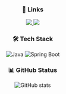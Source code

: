 <h3 align="center"><b>🔗 Links</b></h3>
<div align = "center">
  <a href="https://olzlml.tistory.com/" target="_blank">
    <img src="https://img.shields.io/badge/Tistory-000000.svg?style=for-the-badge&logo=Tistory&logoColor=white"/>
  </a>
  <a href="https://www.instagram.com/1zzimy" target="_blank">
    <img src="https://img.shields.io/badge/Instagram-FF0069.svg?style=for-the-badge&logo=Instagram&logoColor=white"/>
  </a>
</div>

<h3 align="center"><b>🛠 Tech Stack</b></h3>
<div align = "center">
  <img alt="Java" src="https://img.shields.io/badge/Java-007396.svg?&style=for-the-badge&logo=JAVA&logoColor=white"/>
  <img alt="Spring Boot" src ="https://img.shields.io/badge/Spring Boot-6DB33F.svg?&style=for-the-badge&logo=SpringBoot&logoColor=white"/>
</div>

<h3 align="center"><b>📊 GitHub Status</b></h3>
<div align="center">
  
  ![GitHub stats](https://github-readme-stats.vercel.app/api?username=1zzimy&hide=contribs,prs&show_icons=true&theme=dark)
</div>

